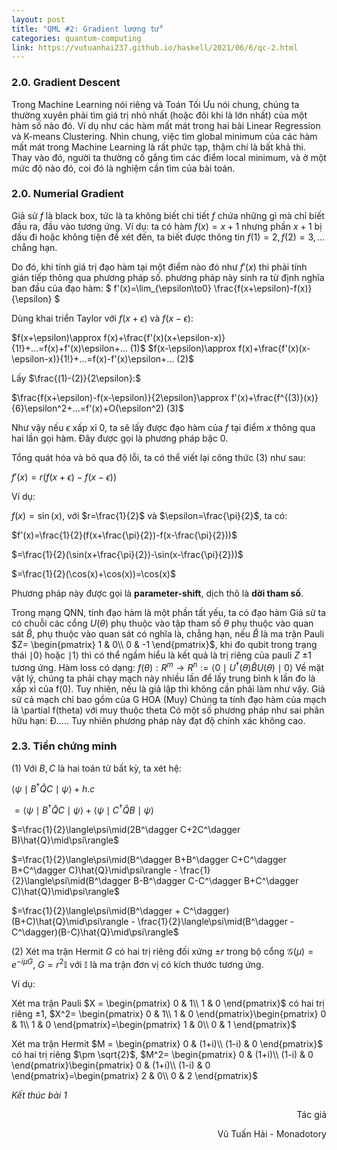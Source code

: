 ```yaml
---
layout: post
title: "QML #2: Gradient lượng tử"
categories: quantum-computing
link: https://vutuanhai237.github.io/haskell/2021/06/6/qc-2.html
---
```


### **2.0. Gradient Descent**

Trong Machine Learning nói riêng và Toán Tối Ưu nói chung, chúng ta thường xuyên phải tìm giá trị nhỏ nhất (hoặc đôi khi là lớn nhất) của một hàm số nào đó. Ví dụ như các hàm mất mát trong hai bài Linear Regression và K-means Clustering. Nhìn chung, việc tìm global minimum của các hàm mất mát trong Machine Learning là rất phức tạp, thậm chí là bất khả thi. Thay vào đó, người ta thường cố gắng tìm các điểm local minimum, và ở một mức độ nào đó, coi đó là nghiệm cần tìm của bài toán.

### **2.0. Numerial Gradient**

Giả sử $f$ là black box, tức là ta không biết chi tiết $f$ chứa những gì mà chỉ biết đầu ra, đầu vào tương ứng. Ví dụ: ta có hàm $f(x)=x+1$ nhưng phần $x+1$ bị dấu đi hoặc không tiện để xét đến, ta biết được thông tin $f(1)=2, f(2)=3, ...$ chẳng hạn.

Do đó, khi tính giá trị đạo hàm tại một điểm nào đó như $f'(x)$ thì phải tính gián tiếp thông qua phương pháp số. phương pháp này sinh ra từ định nghĩa ban đầu của đạo hàm:
$
f'(x)=\lim_{\epsilon\to0} \frac{f(x+\epsilon)-f(x)}{\epsilon}
$

Dùng khai triển Taylor với $f(x+\epsilon)$ và $f(x-\epsilon)$:

$f(x+\epsilon)\approx f(x)+\frac{f'(x)(x+\epsilon-x)}{1!}+...=f(x)+f'(x)\epsilon+... (1)$ 
$f(x-\epsilon)\approx f(x)+\frac{f'(x)(x-\epsilon-x)}{1!}+...=f(x)-f'(x)\epsilon+... (2)$ 

Lấy $\frac{(1)-(2)}{2\epsilon}:$

$\frac{f(x+\epsilon)-f(x-\epsilon)}{2\epsilon}\approx f'(x)+\frac{f^{(3)}(x)}{6}\epsilon^2+...=f'(x)+O(\epsilon^2) (3)$

Như vậy nếu $\epsilon$ xấp xỉ $0$, ta sẽ lấy được đạo hàm của $f$ tại điểm $x$ thông qua hai lần gọi hàm. Đây được gọi là phương pháp bậc 0.

Tổng quát hóa và bỏ qua độ lỗi, ta có thể viết lại công thức $(3)$ như sau:

$f'(x)= r(f(x+\epsilon)-f(x-\epsilon))$

Ví dụ:

$f(x)=\sin(x)$, với $r=\frac{1}{2}$ và $\epsilon=\frac{\pi}{2}$, ta có:

$f'(x)=\frac{1}{2}(f(x+\frac{\pi}{2})-f(x-\frac{\pi}{2}))$

$=\frac{1}{2}(\sin(x+\frac{\pi}{2})-\sin(x-\frac{\pi}{2}))$

$=\frac{1}{2}(\cos(x)+\cos(x))=\cos(x)$

Phương pháp này được gọi là **parameter-shift**, dịch thô là **dời tham số**.



Trong mạng QNN, tính đạo hàm là một phần tất yếu, ta có đạo hàm 
Giả sử ta có chuỗi các cổng $U(\theta)$ phụ thuộc vào tập tham số $\theta$ phụ thuộc vào quan sát $\hat{B}$, phụ thuộc vào quan sát có nghĩa là, chẳng hạn, nếu $\hat{B}$ là ma trận Pauli $Z=
\begin{pmatrix}
1 & 0\\
0 & -1
\end{pmatrix}$, khi đo qubit trong trạng thái $\mid 0\rangle$ hoặc $\mid 1\rangle$ thì có thể ngầm hiểu là kết quả là trị riêng của pauli $Z$ $\pm1$ tương ứng.
Hàm loss có dạng:
$f(\theta):R^m \rightarrow R^n:=\langle 0 \mid U^\dagger(\theta)\hat{B}U(\theta)\mid 0\rangle$
Về mặt vật lý, chúng ta phải chạy mạch này nhiều lần để lấy trung bình k lần đo là xấp xỉ của f(0). Tuy nhiên, nếu là giả lập thì không cần phải làm như vậy.
Giả sử cả mạch chỉ bao gồm của G HOA (Muy)
Chúng ta tính đạo hàm của mạch là \partial f(theta) với muy thuộc theta
Có một số phương pháp như sai phân hữu hạn: 
Đ…..
Tuy nhiên phương pháp này đạt độ chính xác không cao.



### **2.3. Tiền chứng minh**

(1) Với $B,C$ là hai toán tử bất kỳ, ta xét hệ:


$\langle\psi\mid B^\dagger\hat{Q}C \mid\psi\rangle+h.c$

$=\langle\psi \mid B^\dagger\hat{Q}C\mid\psi\rangle+\langle\psi\mid C^\dagger\hat{Q}B\mid\psi\rangle$

$=\frac{1}{2}\langle\psi\mid(2B^\dagger C+2C^\dagger B)\hat{Q}\mid\psi\rangle$

$=\frac{1}{2}\langle\psi\mid(B^\dagger B+B^\dagger C+C^\dagger B+C^\dagger C)\hat{Q}\mid\psi\rangle - \frac{1}{2}\langle\psi\mid(B^\dagger B-B^\dagger C-C^\dagger B+C^\dagger C)\hat{Q}\mid\psi\rangle$

$=\frac{1}{2}\langle\psi\mid(B^\dagger + C^\dagger)(B+C)\hat{Q}\mid\psi\rangle - \frac{1}{2}\langle\psi\mid(B^\dagger - C^\dagger)(B-C)\hat{Q}\mid\psi\rangle$

(2) Xét ma trận Hermit $G$ có hai trị riêng đối xứng $\pm r$ trong bộ cổng $\mathcal{G}(\mu)=e^{-i\mu G}$, $G=r^2\mathbb{I}$ với $\mathbb{I}$ là ma trận đơn vị có kích thước tương ứng.

Ví dụ:

Xét ma trận Pauli $X = 
\begin{pmatrix}
0 & 1\\
1 & 0
\end{pmatrix}$ có hai trị riêng $\pm 1$, $X^2=
\begin{pmatrix}
0 & 1\\
1 & 0
\end{pmatrix}\begin{pmatrix}
0 & 1\\
1 & 0
\end{pmatrix}=\begin{pmatrix}
1 & 0\\
0 & 1
\end{pmatrix}$

Xét ma trận Hermit $M = 
\begin{pmatrix}
0 & (1+i)\\
(1-i) & 0
\end{pmatrix}$ có hai trị riêng $\pm \sqrt{2}$, $M^2=
\begin{pmatrix}
0 & (1+i)\\
(1-i) & 0
\end{pmatrix}\begin{pmatrix}
0 & (1+i)\\
(1-i) & 0
\end{pmatrix}=\begin{pmatrix}
2 & 0\\
0 & 2
\end{pmatrix}$

*Kết thúc bài 1*



<p style="text-align: right">Tác giả</p>

<p style="text-align: right;">
Vũ Tuấn Hải - Monadotory
</p>
